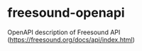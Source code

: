 # freesound-openapi
OpenAPI description of Freesound API (https://freesound.org/docs/api/index.html)
